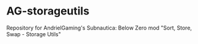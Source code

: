 # AG-storageutils
Repository for AndrielGaming's Subnautica: Below Zero mod "Sort, Store, Swap - Storage Utils"
